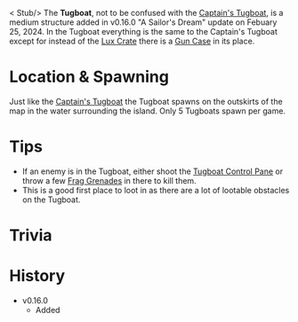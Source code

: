 < Stub/>
The **Tugboat**, not to be confused with the [Captain's Tugboat](/buildings/tugboat_red), is a medium structure added in v0.16.0 "A Sailor's Dream" update on Febuary 25, 2024. In the Tugboat everything is the same to the Captain's Tugboat except for instead of the [Lux Crate](/obstacles/lux_crate) there is a [Gun Case](/obstacles/gun_case) in its place.

# Location & Spawning

Just like the [Captain's Tugboat](/buildings/tugboat_red) the Tugboat spawns on the outskirts of the map in the water surrounding the island. Only 5 Tugboats spawn per game.

# Tips
- If an enemy is in the Tugboat, either shoot the [Tugboat Control Pane](/obstacles/tugboat_control_panel) or throw a few [Frag Grenades](/weapons/throwables/frag_grenade) in there to kill them.
- This is a good first place to loot in as there are a lot of lootable obstacles on the Tugboat.

# Trivia

# History
- v0.16.0
  - Added
